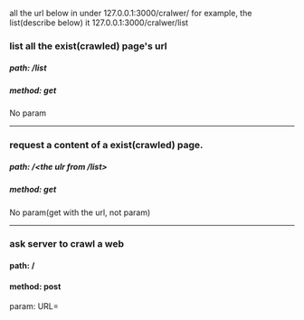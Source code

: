 all the url below in under 127.0.0.1:3000/cralwer/<describe below>
for example, the list(describe below) it 127.0.0.1:3000/cralwer/list


### list all the exist(crawled) page's url
##### path: /list
##### method: get
No param

---

### request a content of a exist(crawled) page.
##### path: /<the ulr from /list>
##### method: get
No param(get with the url, not param)

---

### ask server to crawl a web
#### path: /
#### method: post
param:
URL=<to crawl web>

